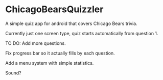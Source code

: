 # ChicagoBearsQuizzler
A simple quiz app for android that covers Chicago Bears trivia.


Currently just one screen type, quiz starts automatically from question 1.


TO DO:
Add more questions.

Fix progress bar so it actually fills by each question.

Add a menu system with simple statistics.

Sound?
